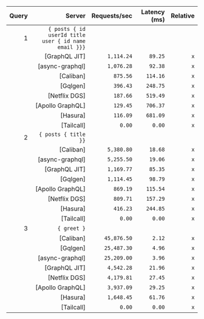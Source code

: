 <!-- PERFORMANCE_RESULTS_START -->

| Query | Server | Requests/sec | Latency (ms) | Relative |
|-------:|--------:|--------------:|--------------:|---------:|
| 1 | `{ posts { id userId title user { id name email }}}` |
|| [GraphQL JIT] | `1,114.24` | `89.25` | `x` |
|| [async-graphql] | `1,076.28` | `92.38` | `x` |
|| [Caliban] | `875.56` | `114.16` | `x` |
|| [Gqlgen] | `396.43` | `248.75` | `x` |
|| [Netflix DGS] | `187.66` | `519.49` | `x` |
|| [Apollo GraphQL] | `129.45` | `706.37` | `x` |
|| [Hasura] | `116.09` | `681.09` | `x` |
|| [Tailcall] | `0.00` | `0.00` | `x` |
| 2 | `{ posts { title }}` |
|| [Caliban] | `5,380.80` | `18.68` | `x` |
|| [async-graphql] | `5,255.50` | `19.06` | `x` |
|| [GraphQL JIT] | `1,169.77` | `85.35` | `x` |
|| [Gqlgen] | `1,114.45` | `98.79` | `x` |
|| [Apollo GraphQL] | `869.19` | `115.54` | `x` |
|| [Netflix DGS] | `809.71` | `157.29` | `x` |
|| [Hasura] | `416.23` | `244.85` | `x` |
|| [Tailcall] | `0.00` | `0.00` | `x` |
| 3 | `{ greet }` |
|| [Caliban] | `45,876.50` | `2.12` | `x` |
|| [Gqlgen] | `25,487.30` | `4.96` | `x` |
|| [async-graphql] | `25,209.00` | `3.96` | `x` |
|| [GraphQL JIT] | `4,542.28` | `21.96` | `x` |
|| [Netflix DGS] | `4,179.81` | `27.45` | `x` |
|| [Apollo GraphQL] | `3,937.09` | `29.25` | `x` |
|| [Hasura] | `1,648.45` | `61.76` | `x` |
|| [Tailcall] | `0.00` | `0.00` | `x` |

<!-- PERFORMANCE_RESULTS_END -->
